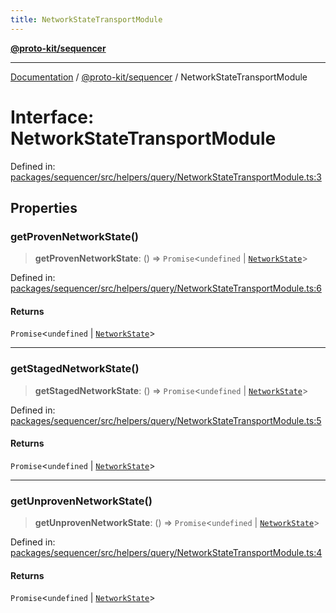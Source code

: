 ```yaml
---
title: NetworkStateTransportModule
---
```


[**@proto-kit/sequencer**](../README.md)

***

[Documentation](../../../README.md) / [@proto-kit/sequencer](../README.md) / NetworkStateTransportModule

# Interface: NetworkStateTransportModule

Defined in: [packages/sequencer/src/helpers/query/NetworkStateTransportModule.ts:3](https://github.com/proto-kit/framework/blob/28efa802e3737fc3b77339148b307ef7246f3ef1/packages/sequencer/src/helpers/query/NetworkStateTransportModule.ts#L3)

## Properties

### getProvenNetworkState()

> **getProvenNetworkState**: () => `Promise`\<`undefined` \| [`NetworkState`](../../protocol/classes/NetworkState.md)\>

Defined in: [packages/sequencer/src/helpers/query/NetworkStateTransportModule.ts:6](https://github.com/proto-kit/framework/blob/28efa802e3737fc3b77339148b307ef7246f3ef1/packages/sequencer/src/helpers/query/NetworkStateTransportModule.ts#L6)

#### Returns

`Promise`\<`undefined` \| [`NetworkState`](../../protocol/classes/NetworkState.md)\>

***

### getStagedNetworkState()

> **getStagedNetworkState**: () => `Promise`\<`undefined` \| [`NetworkState`](../../protocol/classes/NetworkState.md)\>

Defined in: [packages/sequencer/src/helpers/query/NetworkStateTransportModule.ts:5](https://github.com/proto-kit/framework/blob/28efa802e3737fc3b77339148b307ef7246f3ef1/packages/sequencer/src/helpers/query/NetworkStateTransportModule.ts#L5)

#### Returns

`Promise`\<`undefined` \| [`NetworkState`](../../protocol/classes/NetworkState.md)\>

***

### getUnprovenNetworkState()

> **getUnprovenNetworkState**: () => `Promise`\<`undefined` \| [`NetworkState`](../../protocol/classes/NetworkState.md)\>

Defined in: [packages/sequencer/src/helpers/query/NetworkStateTransportModule.ts:4](https://github.com/proto-kit/framework/blob/28efa802e3737fc3b77339148b307ef7246f3ef1/packages/sequencer/src/helpers/query/NetworkStateTransportModule.ts#L4)

#### Returns

`Promise`\<`undefined` \| [`NetworkState`](../../protocol/classes/NetworkState.md)\>
